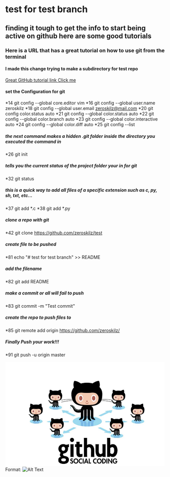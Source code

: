 # test for test branch
## finding it tough to get the info to start being active on github here are some good tutorials 
### Here is a URL that has a great tutorial on how to use git from the terminal
#### I made this change trying to make a subdirectory for test repo

[Great GitHub tutorial link Click me](https://git-scm.com/book/en/v2/Git-Basics-Recording-Changes-to-the-Repository)

   
#### set the Configuration for git 

   *14  git config --global core.editor vim
   *16  git config --global user.name zeroskilz 
   *18  git config --global user.email zeroskilz@mail.com 
   *20  git config color.status auto
   *21  git config --global color.status auto
   *22  git config --global color.branch auto
   *23  git config --global color.interactive auto
   *24  git config --global color.diff auto
   *25  git config --list
   
##### the next command makes a hidden .git folder inside the directory you executed the command in 
   *26  git init
   
##### tells you the current status of the project folder your in for git
   *32  git status

##### this is a quick way to add all files of a specific extension such as c, py, sh, txt, etc...
   *37  git add *.c
   *38  git add *.py

##### clone a repo with git 
   *42  git clone https://github.com/zeroskilz/test

##### create file to be pushed  
   *81  echo "# test for test branch" >> README
##### add the filename
   *82  git add README
##### make a commit or all will fail to push
   *83  git commit -m "Test  commit"

##### create the repo to push files to 
   *85  git remote add origin https://github.com/zeroskilz/

##### Finally Push your work!!! 
   *91  git push -u origin master

![Github Logo](https://github.com/zeroskilz/test/blob/master/images.duckduckgo.com.jpeg "Social Coding")
Format: ![Alt Text](url)

<!-- finito -->

